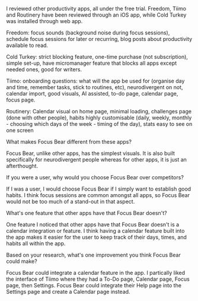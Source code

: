 I reviewed other productivity apps, all under the free trial. Freedom, Tiimo and Routinery have been reviewed through an iOS app, while Cold Turkey was installed through web app.

Freedom: focus sounds (background noise during focus sessions), schedule focus sessions for later or recurring, blog posts about productivity available to read.

Cold Turkey: strict blocking feature, one-time purchase (not subscription), simple set-up, have micromanager feature that blocks all apps except needed ones, good for writers.

Tiimo: onboarding questions: what will the app be used for (organise day and time, remember tasks, stick to routines, etc), neurodivergent on not, calendar import, good visuals, AI assisted, to-do page, calendar page, focus page.

Routinery:
Calendar visual on home page, minimal loading, challenges page (done with other people), habits highly customisable (daily, weekly, monthly - choosing which days of the week - timing of the day), stats easy to see on one screen

What makes Focus Bear different from these apps?

Focus Bear, unlike other apps, has the simplest visuals. It is also built specifically for neurodivergent people whereas for other apps, it is just an afterthought. 

If you were a user, why would you choose Focus Bear over competitors?

If I was a user, I would choose Focus Bear if I simply want to establish good habits. I think focus sessions are common amongst all apps, so Focus Bear would not be too much of a stand-out in that aspect.

What's one feature that other apps have that Focus Bear doesn't?

One feature I noticed that other apps have that Focus Bear doesn't is a calendar integration or feature. I think having a calendar feature built into the app makes it easier for the user to keep track of their days, times, and habits all within the app. 

Based on your research, what's one improvement you think Focus Bear could make?

Focus Bear could integrate a calendar feature in the app. I partically liked the interface of Tiimo where they had a To-Do page, Calendar page, Focus page, then Settings. Focus Bear could integrate their Help page into the Settings page and create a Calendar page instead. 
